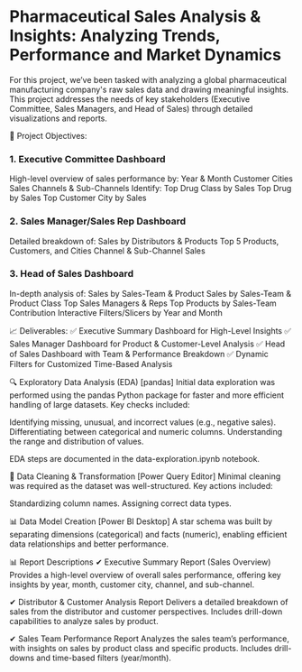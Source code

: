 # Pharmaceutical Sales Analysis & Insights: Analyzing Trends, Performance and Market Dynamics

For this project, we’ve been tasked with analyzing a global pharmaceutical manufacturing company's raw sales data and drawing meaningful insights. This project addresses the needs of key stakeholders (Executive Committee, Sales Managers, and Head of Sales) through detailed visualizations and reports.

📌 Project Objectives:
### 1. Executive Committee Dashboard
High-level overview of sales performance by:
Year & Month
Customer Cities
Sales Channels & Sub-Channels
Identify:
Top Drug Class by Sales
Top Drug by Sales
Top Customer City by Sales

### 2. Sales Manager/Sales Rep Dashboard 
Detailed breakdown of:
Sales by Distributors & Products
Top 5 Products, Customers, and Cities
Channel & Sub-Channel Sales

### 3. Head of Sales Dashboard 
In-depth analysis of:
Sales by Sales-Team & Product
Sales by Sales-Team & Product Class
Top Sales Managers & Reps
Top Products by Sales-Team Contribution
Interactive Filters/Slicers by Year and Month

📈 Deliverables:
✅ Executive Summary Dashboard for High-Level Insights
✅ Sales Manager Dashboard for Product & Customer-Level Analysis
✅ Head of Sales Dashboard with Team & Performance Breakdown
✅ Dynamic Filters for Customized Time-Based Analysis


🔍 Exploratory Data Analysis (EDA) [pandas]
Initial data exploration was performed using the pandas Python package for faster and more efficient handling of large datasets. Key checks included:

Identifying missing, unusual, and incorrect values (e.g., negative sales).
Differentiating between categorical and numeric columns.
Understanding the range and distribution of values.

EDA steps are documented in the data-exploration.ipynb notebook.

🧹 Data Cleaning & Transformation [Power Query Editor]
Minimal cleaning was required as the dataset was well-structured. Key actions included:

Standardizing column names.
Assigning correct data types.


📊 Data Model Creation [Power BI Desktop]
A star schema was built by separating dimensions (categorical) and facts (numeric), enabling efficient data relationships and better performance.


📊 Report Descriptions
✔ Executive Summary Report (Sales Overview) 
Provides a high-level overview of overall sales performance, offering key insights by year, month, customer city, channel, and sub-channel.

✔ Distributor & Customer Analysis Report 
Delivers a detailed breakdown of sales from the distributor and customer perspectives. Includes drill-down capabilities to analyze sales by product.

✔ Sales Team Performance Report 
Analyzes the sales team’s performance, with insights on sales by product class and specific products. Includes drill-downs and time-based filters (year/month).

